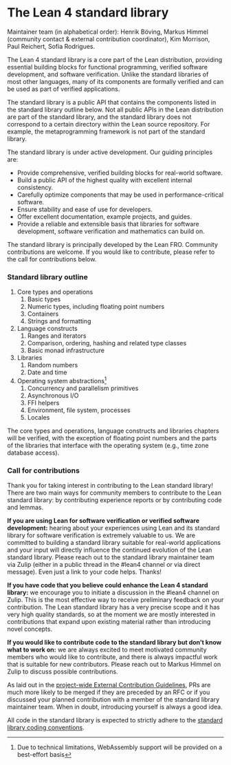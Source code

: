 # The Lean 4 standard library

Maintainer team (in alphabetical order): Henrik Böving, Markus Himmel
(community contact & external contribution coordinator), Kim Morrison, Paul
Reichert, Sofia Rodrigues.

The Lean 4 standard library is a core part of the Lean distribution, providing
essential building blocks for functional programming, verified software
development, and software verification. Unlike the standard libraries of most
other languages, many of its components are formally verified and can be used
as part of verified applications.

The standard library is a public API that contains the components listed in the
standard library outline below. Not all public APIs in the Lean distribution
are part of the standard library, and the standard library does not correspond
to a certain directory within the Lean source repository. For example, the
metaprogramming framework is not part of the standard library.

The standard library is under active development. Our guiding principles are:

* Provide comprehensive, verified building blocks for real-world software.  
* Build a public API of the highest quality with excellent internal consistency.  
* Carefully optimize components that may be used in performance-critical software.  
* Ensure stability and ease of use for developers.  
* Offer excellent documentation, example projects, and guides.  
* Provide a reliable and extensible basis that libraries for software development, software verification and mathematics can build on.

The standard library is principally developed by the Lean FRO. Community
contributions are welcome. If you would like to contribute, please refer to the
call for contributions below.

### Standard library outline

1. Core types and operations  
   1. Basic types  
   2. Numeric types, including floating point numbers  
   3. Containers  
   4. Strings and formatting  
2. Language constructs  
   1. Ranges and iterators  
   2. Comparison, ordering, hashing and related type classes  
   3. Basic monad infrastructure  
3. Libraries  
   1. Random numbers  
   2. Date and time  
4. Operating system abstractions[^1]  
   1. Concurrency and parallelism primitives  
   2. Asynchronous I/O  
   3. FFI helpers  
   4. Environment, file system, processes  
   5. Locales

The core types and operations, language constructs and libraries chapters will
be verified, with the exception of floating point numbers and the parts of the
libraries that interface with the operating system (e.g., time zone database
access).

### Call for contributions

Thank you for taking interest in contributing to the Lean standard library\!
There are two main ways for community members to contribute to the Lean
standard library: by contributing experience reports or by contributing code
and lemmas.

**If you are using Lean for software verification or verified software
development:** hearing about your experiences using Lean and its standard
library for software verification is extremely valuable to us. We are committed
to building a standard library suitable for real-world applications and your
input will directly influence the continued evolution of the Lean standard
library. Please reach out to the standard library maintainer team via Zulip
(either in a public thread in the \#lean4 channel or via direct message). Even
just a link to your code helps. Thanks\!

**If you have code that you believe could enhance the Lean 4 standard
library:** we encourage you to initiate a discussion in the \#lean4 channel on
Zulip. This is the most effective way to receive preliminary feedback on your
contribution. The Lean standard library has a very precise scope and it has
very high quality standards, so at the moment we are mostly interested in
contributions that expand upon existing material rather than introducing novel
concepts.

**If you would like to contribute code to the standard library but don’t know
what to work on:** we are always excited to meet motivated community members
who would like to contribute, and there is always impactful work that is
suitable for new contributors. Please reach out to Markus Himmel on Zulip to
discuss possible contributions.

As laid out in the [project-wide External Contribution
Guidelines](../../CONTRIBUTING.md), PRs are much more likely to be merged if
they are preceded by an RFC or if you discussed your planned contribution with
a member of the standard library maintainer team. When in doubt, introducing
yourself is always a good idea.

All code in the standard library is expected to strictly adhere to the
[standard library coding conventions](./style.md).

[^1]:  Due to technical limitations, WebAssembly support will be provided on a
    best-effort basis
